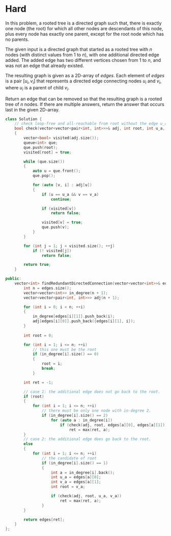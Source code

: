# Hard

In this problem, a rooted tree is a directed graph such that, there is exactly one node (the root) for which all other nodes are descendants of this node, plus every node has exactly one parent, except for the root node which has no parents.

The given input is a directed graph that started as a rooted tree with $n$ nodes (with distinct values from $1$ to $n$), with one additional directed edge added. The added edge has two different vertices chosen from $1$ to $n$, and was not an edge that already existed.

The resulting graph is given as a 2D-array of $edges$. Each element of $edges$ is a pair $[u_i, v_i]$ that represents a directed edge connecting nodes $u_i$ and $v_i$, where $u_i$ is a parent of child $v_i$.

Return an edge that can be removed so that the resulting graph is a rooted tree of $n$ nodes. If there are multiple answers, return the answer that occurs last in the given 2D-array.

```cpp
class Solution {
    // check loop-free and all-reachable from root without the edge u_a -> v_a
    bool check(vector<vector<pair<int, int>>>& adj, int root, int u_a, int v_a)
    {
        vector<bool> visited(adj.size());
        queue<int> que;
        que.push(root);
        visited[root] = true;

        while (que.size())
        {
            auto u = que.front();
            que.pop();

            for (auto [v, i] : adj[u])
            {
                if (u == u_a && v == v_a)
                    continue;

                if (visited[v])
                    return false;

                visited[v] = true;
                que.push(v);
            }
        }

        for (int j = 1; j < visited.size(); ++j)
            if (! visited[j])
                return false;

        return true;
    }

public:
    vector<int> findRedundantDirectedConnection(vector<vector<int>>& edges) {
        int n = edges.size();
        vector<vector<int>> in_degree(n + 1);
        vector<vector<pair<int, int>>> adj(n + 1);

        for (int i = 0; i < n; ++i)
        {
            in_degree[edges[i][1]].push_back(i);
            adj[edges[i][0]].push_back({edges[i][1], i});
        }
    
        int root = 0;

        for (int i = 1; i <= n; ++i)
            // this one must be the root
            if (in_degree[i].size() == 0)
            {
                root = i;
                break;
            }

        int ret = -1;

        // case 1: the additional edge does not go back to the root.
        if (root)
        {
            for (int i = 1; i <= n; ++i)
                // there must be only one node with in-degree 2.
                if (in_degree[i].size() == 2)
                    for (auto a : in_degree[i])
                        if (check(adj, root, edges[a][0], edges[a][1]))
                            ret = max(ret, a);
        }
        // case 2: the additional edge does go back to the root.
        else
        {
            for (int i = 1; i <= n; ++i)
                // the candidate of root
                if (in_degree[i].size() == 1)
                {
                    int a = in_degree[i].back();
                    int u_a = edges[a][0];
                    int v_a = edges[a][1];
                    int root = v_a;

                    if (check(adj, root, u_a, v_a))
                        ret = max(ret, a);
                }
        }

        return edges[ret];
    }
};
```
